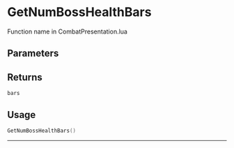 # GetNumBossHealthBars

Function name in CombatPresentation.lua

## Parameters

## Returns

`bars`

## Usage

```lua
GetNumBossHealthBars()
```

---
